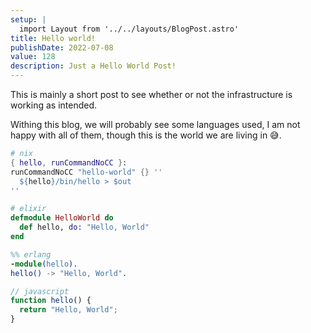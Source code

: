 ```yaml
---
setup: |
  import Layout from '../../layouts/BlogPost.astro'
title: Hello world!
publishDate: 2022-07-08
value: 128
description: Just a Hello World Post!
---
```


This is mainly a short post to see whether or not the infrastructure is working
as intended.

Withing this blog, we will probably see some languages used, I am not happy with
all of them, though this is the world we are living in 😅.

```nix
# nix
{ hello, runCommandNoCC }:
runCommandNoCC "hello-world" {} ''
  ${hello}/bin/hello > $out
''
```

```elixir
# elixir
defmodule HelloWorld do
  def hello, do: "Hello, World"
end
```

```erlang
%% erlang
-module(hello).
hello() -> "Hello, World".
```

```js
// javascript
function hello() {
  return "Hello, World";
}

```
